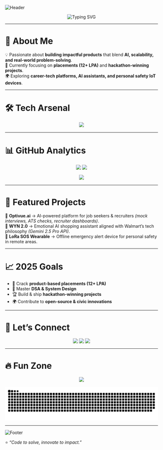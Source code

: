 <!-- Profile Banner -->
![Header](https://capsule-render.vercel.app/api?type=waving&color=0:FF6EC7,100:6A5ACD&height=220&section=header&text=Hi%20👋%20I'm%20Nithin!&fontSize=42&fontColor=ffffff&animation=fadeIn&fontAlignY=35)

<p align="center">
  <img src="https://readme-typing-svg.demolab.com?font=Fira+Code&size=28&pause=1000&color=6A5ACD&center=true&vCenter=true&width=800&lines=Aspiring+Software+Engineer;AI+%26+Full-Stack+Developer;Innovator+in+CareerTech+%26+Safety+Solutions;Code+to+Solve+%7C+Innovate+to+Impact" alt="Typing SVG" />
</p>

---

# 🚀 About Me  

💡 Passionate about **building impactful products** that blend **AI, scalability, and real-world problem-solving**.  
🎯 Currently focusing on **placements (12+ LPA)** and **hackathon-winning projects**.  
🌍 Exploring **career-tech platforms, AI assistants, and personal safety IoT devices**.  

---

# 🛠️ Tech Arsenal  

<p align="center">
  <img src="https://skillicons.dev/icons?i=python,js,react,nodejs,java,cpp,html,css,tailwind,mysql,mongodb,postgresql,firebase,aws,docker,git,vscode,tensorflow" />
</p>

---

# 📊 GitHub Analytics  

<p align="center">
  <img src="https://github-readme-stats.vercel.app/api?username=NITHIN4747&show_icons=true&theme=radical&hide_border=true&bg_color=0D1117" height="160" />
  <img src="https://github-readme-streak-stats.herokuapp.com/?user=NITHIN4747&theme=radical&hide_border=true&background=0D1117" height="160" />
</p>

<p align="center">
  <img src="https://github-readme-stats.vercel.app/api/top-langs/?username=NITHIN4747&layout=compact&theme=radical&hide_border=true&bg_color=0D1117" height="160" />
</p>

---

# 🌟 Featured Projects  

🔹 **Optivue.ai** → AI-powered platform for job seekers & recruiters *(mock interviews, ATS checks, recruiter dashboards)*.  
🔹 **WYN 2.0** → Emotional AI shopping assistant aligned with Walmart’s tech philosophy *(Gemini 2.5 Pro API)*.  
🔹 **LoRa SOS Wearable** → Offline emergency alert device for personal safety in remote areas.  

---

# 📈 2025 Goals  

- 🚀 Crack **product-based placements (12+ LPA)**  
- 🧠 Master **DSA & System Design**  
- 🏆 Build & ship **hackathon-winning projects**  
- 🌍 Contribute to **open-source & civic innovations**  

---

# 🤝 Let’s Connect  

<p align="center">
  <a href="mailto:nithinofficial47@gmail.com"><img src="https://img.shields.io/badge/Email-EA4335?style=for-the-badge&logo=gmail&logoColor=white" /></a>
  <a href="https://www.linkedin.com/in/nithink47"><img src="https://img.shields.io/badge/LinkedIn-0A66C2?style=for-the-badge&logo=linkedin&logoColor=white" /></a>
  <a href="https://github.com/NITHIN4747"><img src="https://img.shields.io/badge/GitHub-100000?style=for-the-badge&logo=github&logoColor=white" /></a>
</p>

---

# 🔥 Fun Zone  

<p align="center">
  <img src="https://github-profile-trophy.vercel.app/?username=NITHIN4747&theme=radical&no-frame=true&no-bg=true&margin-w=5&row=1" />
</p>

<p align="center">
  <img src="https://github.com/Platane/snk/raw/output/github-contribution-grid-snake.svg" alt="snake animation" />
</p>

---

<!-- Footer -->
![Footer](https://capsule-render.vercel.app/api?type=waving&color=0:6A5ACD,100:FF6EC7&height=120&section=footer)

⭐ *“Code to solve, innovate to impact.”*  
